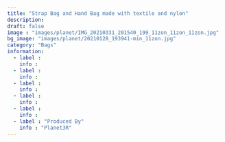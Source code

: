 ```yaml
---
title: "Strap Bag and Hand Bag made with textile and nylon"
description: 
draft: false
image : "images/planet/IMG_20210331_201540_199_11zon_11zon_11zon.jpg"
bg_image: "images/planet/20210128_193941-min_11zon.jpg"
category: "Bags"
information:
  - label : 
    info : 
  - label : 
    info : 
  - label : 
    info : 
  - label : 
    info : 
  - label : 
    info : 
  - label : "Produced By"
    info : "Planet3R"
---
```



